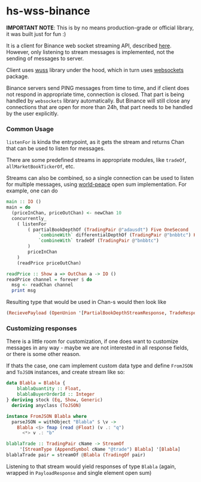 # hs-wss-binance

**IMPORTANT NOTE**: This is by no means production-grade or official library, it was built just for fun :) 

It is a client for Binance web socket streaming API, described [here](https://github.com/binance/binance-spot-api-docs/blob/master/web-socket-streams.md). However, only listening to stream messages is implemented, not the sending of messages to server.

Client uses [wuss](https://github.com/tfausak/wuss) library under the hood, which in turn uses [websockets](https://hackage.haskell.org/package/websockets) package.

Binance servers send PING messages from time to time, and if client does not respond in appropriate time, connection is closed. That part is being handled by `websockets` library automatically. But Binance will still close any connections that are open for more than 24h, that part needs to be handled by the user explicitly.

### Common Usage

`listenFor` is kinda the entrypoint, as it gets the stream and returns Chan that can be used to listen for messages.

There are some predefined streams in appropriate modules, like `tradeOf`, `allMarketBookTickerOf`, etc.

Streams can also be combined, so a single connection can be used to listen for multiple messages, using [world-peace](https://github.com/cdepillabout/world-peace) open sum implementation. For example, one can do

```haskell
main :: IO ()
main = do
  (priceInChan, priceOutChan) <- newChan 10
  concurrently_
    ( listenFor
        ( partialBookDepthOf (TradingPair @"adausdt") Five OneSecond
            `combineWith` differentialDepthOf (TradingPair @"bnbbtc") HundredMilliseconds
            `combineWith` tradeOf (TradingPair @"bnbbtc")
        )
        priceInChan
    )
    (readPrice priceOutChan)

readPrice :: Show a => OutChan a -> IO ()
readPrice channel = forever $ do
  msg <- readChan channel
  print msg
```

Resulting type that would be used in Chan-s would then look like

```haskell
(RecievePayload (OpenUnion '[PartialBookDepthStreamResponse, TradeResponse, DifferentialDepthStreamResponse]))
```

### Customizing responses

There is a little room for customization, if one does want to customize messages in any way - maybe we are not interested in all response fields, or there is some other reason.

If thats the case, one cam implement custom data type and define `FromJSON` and `ToJSON` instances, and create stream like so:

```haskell
data Blabla = Blabla {
    blablaQuantity :: Float,
    blablaBuyerOrderId :: Integer
} deriving stock (Eq, Show, Generic)
  deriving anyclass (ToJSON)

instance FromJSON Blabla where
  parseJSON = withObject "Blabla" $ \v ->
    Blabla <$> fmap (read @Float) (v .: "q")
      <*> v .: "b"    

blablaTrade :: TradingPair cName -> StreamOf
     '[StreamType (AppendSymbol cName "@trade") Blabla] '[Blabla]
blablaTrade pair = streamOf @Blabla (TradingOf pair)
```
Listening to that stream would yield responses of type `Blabla` (again, wrapped in `PayloadResponse` and single element open sum)

